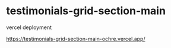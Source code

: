 # testimonials-grid-section-main

vercel deployment

https://testimonials-grid-section-main-ochre.vercel.app/
